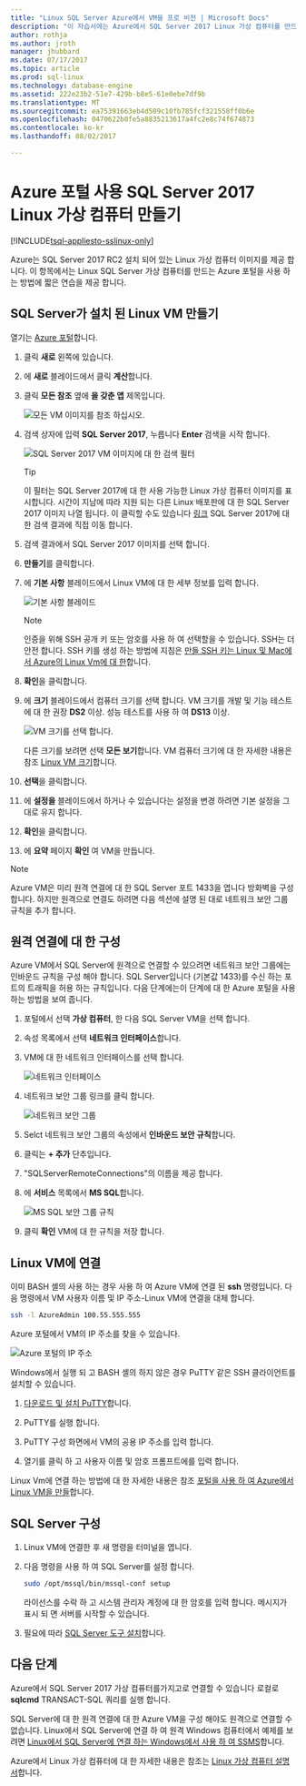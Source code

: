 ```yaml
---
title: "Linux SQL Server Azure에서 VM을 프로 비전 | Microsoft Docs"
description: "이 자습서에는 Azure에서 SQL Server 2017 Linux 가상 컴퓨터를 만드는 방법을 보여 줍니다."
author: rothja
ms.author: jroth
manager: jhubbard
ms.date: 07/17/2017
ms.topic: article
ms.prod: sql-linux
ms.technology: database-engine
ms.assetid: 222e23b2-51e7-429b-b8e5-61e0ebe7df9b
ms.translationtype: MT
ms.sourcegitcommit: ea75391663eb4d509c10fb785fcf321558ff0b6e
ms.openlocfilehash: 0470622b0fe5a8835213617a4fc2e8c74f674873
ms.contentlocale: ko-kr
ms.lasthandoff: 08/02/2017

---
```

# <a name="create-a-linux-sql-server-2017-virtual-machine-with-the-azure-portal"></a>Azure 포털 사용 SQL Server 2017 Linux 가상 컴퓨터 만들기

[!INCLUDE[tsql-appliesto-sslinux-only](../includes/tsql-appliesto-sslinux-only.md)]

Azure는 SQL Server 2017 RC2 설치 되어 있는 Linux 가상 컴퓨터 이미지를 제공 합니다. 이 항목에서는 Linux SQL Server 가상 컴퓨터를 만드는 Azure 포털을 사용 하는 방법에 짧은 연습을 제공 합니다. 

## <a name="create-a-linux-vm-with-sql-server-installed"></a>SQL Server가 설치 된 Linux VM 만들기

열기는 [Azure 포털](https://portal.azure.com/)합니다.

1. 클릭 **새로** 왼쪽에 있습니다.

1. 에 **새로** 블레이드에서 클릭 **계산**합니다.

1. 클릭 **모든 참조** 옆에 **을 갖춘 앱** 제목입니다.

   ![모든 VM 이미지를 참조 하십시오.](./media/sql-server-linux-azure-virtual-machine/azure-compute-blade.png)

1. 검색 상자에 입력 **SQL Server 2017**, 누릅니다 **Enter** 검색을 시작 합니다.

    ![SQL Server 2017 VM 이미지에 대 한 검색 필터](./media/sql-server-linux-azure-virtual-machine/searchfilter.png)

    > [!TIP]
    > 이 필터는 SQL Server 2017에 대 한 사용 가능한 Linux 가상 컴퓨터 이미지를 표시합니다. 시간이 지남에 따라 지원 되는 다른 Linux 배포판에 대 한 SQL Server 2017 이미지 나열 됩니다. 이 클릭할 수도 있습니다 [링크](https://ms.portal.azure.com/#blade/Microsoft_Azure_Marketplace/GalleryFeaturedMenuItemBlade/selectedMenuItemId/home/searchQuery/sql%20server%202017) SQL Server 2017에 대 한 검색 결과에 직접 이동 합니다. 

1. 검색 결과에서 SQL Server 2017 이미지를 선택 합니다.

1. **만들기**를 클릭합니다.

1. 에 **기본 사항** 블레이드에서 Linux VM에 대 한 세부 정보를 입력 합니다. 

    ![기본 사항 블레이드](./media/sql-server-linux-azure-virtual-machine/basics.png)

    > [!Note]
    > 인증을 위해 SSH 공개 키 또는 암호를 사용 하 여 선택할을 수 있습니다. SSH는 더 안전 합니다. SSH 키를 생성 하는 방법에 지침은 [만들 SSH 키는 Linux 및 Mac에서 Azure의 Linux Vm에 대 한](https://docs.microsoft.com/azure/virtual-machines/virtual-machines-linux-mac-create-ssh-keys)합니다. 

1. **확인**을 클릭합니다.

1. 에 **크기** 블레이드에서 컴퓨터 크기를 선택 합니다. VM 크기를 개발 및 기능 테스트에 대 한 권장 **DS2** 이상. 성능 테스트를 사용 하 여 **DS13** 이상.

    ![VM 크기를 선택 합니다.](./media/sql-server-linux-azure-virtual-machine/vmsizes.png)

    다른 크기를 보려면 선택 **모든 보기**합니다. VM 컴퓨터 크기에 대 한 자세한 내용은 참조 [Linux VM 크기](https://docs.microsoft.com/azure/virtual-machines/virtual-machines-linux-sizes)합니다.

1. **선택**을 클릭합니다.

1. 에 **설정을** 블레이드에서 하거나 수 있습니다는 설정을 변경 하려면 기본 설정을 그대로 유지 합니다.

1. **확인**을 클릭합니다.

1. 에 **요약** 페이지 **확인** 여 VM을 만듭니다.

> [!NOTE]
> Azure VM은 미리 원격 연결에 대 한 SQL Server 포트 1433을 엽니다 방화벽을 구성 합니다. 하지만 원격으로 연결도 하려면 다음 섹션에 설명 된 대로 네트워크 보안 그룹 규칙을 추가 합니다.

## <a id="remote"></a>원격 연결에 대 한 구성

Azure VM에서 SQL Server에 원격으로 연결할 수 있으려면 네트워크 보안 그룹에는 인바운드 규칙을 구성 해야 합니다. SQL Server입니다 (기본값 1433)를 수신 하는 포트의 트래픽을 허용 하는 규칙입니다. 다음 단계에는이 단계에 대 한 Azure 포털을 사용 하는 방법을 보여 줍니다. 

1. 포털에서 선택 **가상 컴퓨터**, 한 다음 SQL Server VM을 선택 합니다.

1. 속성 목록에서 선택 **네트워크 인터페이스**합니다.

1. VM에 대 한 네트워크 인터페이스를 선택 합니다.

    ![네트워크 인터페이스](./media/sql-server-linux-azure-virtual-machine/networkinterfaces.png)

1. 네트워크 보안 그룹 링크를 클릭 합니다.

    ![네트워크 보안 그룹](./media/sql-server-linux-azure-virtual-machine/networksecuritygroup.png)

1. Selct 네트워크 보안 그룹의 속성에서 **인바운드 보안 규칙**합니다.

1. 클릭는 **+ 추가** 단추입니다.

1. "SQLServerRemoteConnections"의 이름을 제공 합니다.

1. 에 **서비스** 목록에서 **MS SQL**합니다.

    ![MS SQL 보안 그룹 규칙](./media/sql-server-linux-azure-virtual-machine/sqlnsgrule.png)

1. 클릭 **확인** VM에 대 한 규칙을 저장 합니다.

## <a id="connect"></a>Linux VM에 연결

이미 BASH 셸의 사용 하는 경우 사용 하 여 Azure VM에 연결 된 **ssh** 명령입니다. 다음 명령에서 VM 사용자 이름 및 IP 주소-Linux VM에 연결을 대체 합니다.

```bash
ssh -l AzureAdmin 100.55.555.555
```

Azure 포털에서 VM의 IP 주소를 찾을 수 있습니다.

![Azure 포털의 IP 주소](./media/sql-server-linux-azure-virtual-machine/vmproperties.png)

Windows에서 실행 되 고 BASH 셸의 하지 않은 경우 PuTTY 같은 SSH 클라이언트를 설치할 수 있습니다.

1. [다운로드 및 설치 PuTTY](http://www.chiark.greenend.org.uk/~sgtatham/putty/download.html)합니다.

1. PuTTY를 실행 합니다.

1. PuTTY 구성 화면에서 VM의 공용 IP 주소를 입력 합니다.

1. 열기를 클릭 하 고 사용자 이름 및 암호 프롬프트에를 입력 합니다.

Linux Vm에 연결 하는 방법에 대 한 자세한 내용은 참조 [포털을 사용 하 여 Azure에서 Linux VM을 만들](https://docs.microsoft.com/azure/virtual-machines/virtual-machines-linux-quick-create-portal#ssh-to-the-vm)합니다.

## <a name="configure-sql-server"></a>SQL Server 구성

1. Linux VM에 연결한 후 새 명령을 터미널을 엽니다.

1. 다음 명령을 사용 하 여 SQL Server를 설정 합니다.

   ```bash
   sudo /opt/mssql/bin/mssql-conf setup 
   ```

   라이선스를 수락 하 고 시스템 관리자 계정에 대 한 암호를 입력 합니다. 메시지가 표시 되 면 서버를 시작할 수 있습니다.

1. 필요에 따라 [SQL Server 도구 설치](sql-server-linux-setup-tools.md)합니다.

## <a name="next-steps"></a>다음 단계

Azure에서 SQL Server 2017 가상 컴퓨터를가지고로 연결할 수 있습니다 로컬로 **sqlcmd** TRANSACT-SQL 쿼리를 실행 합니다.

SQL Server에 대 한 원격 연결에 대 한 Azure VM을 구성 해야도 원격으로 연결할 수 없습니다. Linux에서 SQL Server에 연결 하 여 원격 Windows 컴퓨터에서 예제를 보려면 [Linux에서 SQL Server에 연결 하는 Windows에서 사용 하 여 SSMS](sql-server-linux-develop-use-ssms.md)합니다.

Azure에서 Linux 가상 컴퓨터에 대 한 자세한 내용은 참조는 [Linux 가상 컴퓨터 설명서](https://docs.microsoft.com/en-us/azure/virtual-machines/linux/)합니다.

